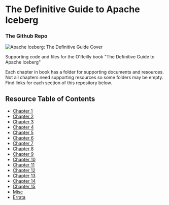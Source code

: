# The Definitive Guide to Apache Iceberg
### The Github Repo

![Apache Iceberg: The Definitive Guide Cover](https://target.scene7.com/is/image/Target/GUEST_2e9bfcc7-27ae-4d88-a509-088271cc59da?wid=488&hei=488&fmt=pjpeg)

Supporting code and files for the O'Reilly book "The Definitive Guide to Apache Iceberg"

Each chapter in book has a folder for supporting documents and resources. Not all chapters need supporting resources so some folders may be empty. Find links for each section of this repository below.

## Resource Table of Contents

- [Chapter 1](./Resources/Chapter_1/)
- [Chapter 2](./Resources/Chapter_2/)
- [Chapter 3](./Resources/Chapter_3/)
- [Chapter 4](./Resources/Chapter_4/)
- [Chapter 5](./Resources/Chapter_5/)
- [Chapter 6](./Resources/Chapter_6/)
- [Chapter 7](./Resources/Chapter_7/)
- [Chapter 8](./Resources/Chapter_8/)
- [Chapter 9](./Resources/Chapter_9/)
- [Chapter 10](./Resources/Chapter_10/)
- [Chapter 11](./Resources/Chapter_11/)
- [Chapter 12](./Resources/Chapter_12/)
- [Chapter 13](./Resources/Chapter_13/)
- [Chapter 14](./Resources/Chapter_14/)
- [Chapter 15](./Resources/Chapter_15/)
- [Misc](./Resources/Misc/)
- [Errata](./ERRATA.md)